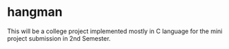 # hangman
This will be a college project implemented mostly in C language for the mini project submission in 2nd Semester.
